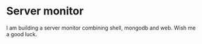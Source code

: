 # Server monitor

I am building a server monitor combining shell, mongodb and web.
Wish me a good luck.